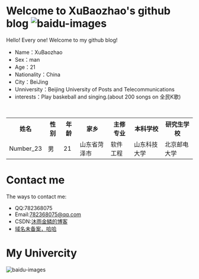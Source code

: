 # Welcome to XuBaozhao's github blog    ![baidu-images](https://png.icons8.com/color/2x/happy.png "baidu")  

Hello! Every one! Welcome to my github blog!<br />
* Name：XuBaozhao
* Sex：man
* Age：21
* Nationality：China
* City：BeiJing
* Unniversity：Beijing University of Posts and Telecommunications
* interests：Play baskeball and singing.(about 200 songs on 全民K歌)<br />

<div>
        <table border="0">
	  <tr>
	    <th>姓名</th>
	    <th>性别</th>
      <th>年龄</th>
      <th>家乡</th>
      <th>主修专业</th>
      <th>本科学校</th>
      <th>研究生学校</th>
	  </tr>
	  <tr>
	    <td>Number_23</td>
	    <td>男</td>
      <td>21</td>
      <td>山东省菏泽市</td>
      <td>软件工程</td>
      <td>山东科技大学</td>
      <td>北京邮电大学</td>
	  </tr>
	</table>
</div>

# Contact me

The ways to contact me:<br />
* QQ:782368075
* Email:782368075@qq.com<br />
* CSDN:[沐雨金鳞的博客](https://blog.csdn.net/qq_38262266)
* [域名未备案，哈哈](http://39.107.226.88/xbz.html)

# My Univercity

![baidu-images](https://ss1.baidu.com/6ONXsjip0QIZ8tyhnq/it/u=555438205,1670604453&fm=179&app=42&f=JPEG "baidu") 




